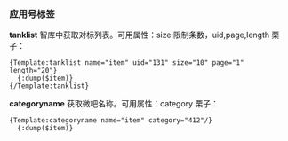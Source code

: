 ### 应用号标签
**tanklist** 智库中获取对标列表。可用属性：size:限制条数，uid,page,length
栗子：

```
{Template:tanklist name="item" uid="131" size="10" page="1" length="20"}
  {:dump($item)}
{/Template:tanklist}
```

**categoryname** 获取微吧名称。可用属性：category
栗子：

```
{Template:categoryname name="item" category="412"/}
  {:dump($item)}
```
